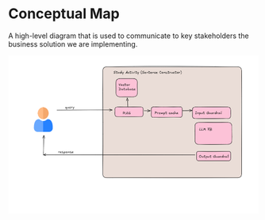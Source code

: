 # Conceptual Map

A high-level diagram that is used to communicate to key stakeholders the business solution we are implementing.

<img src='genai-architecture.png' alt='genai architecture' />

